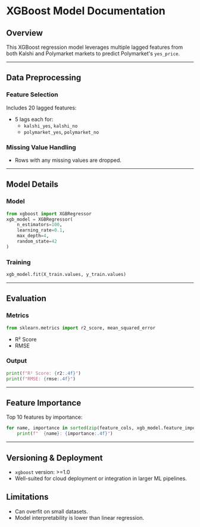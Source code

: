 
# XGBoost Model Documentation

## Overview
This XGBoost regression model leverages multiple lagged features from both Kalshi and Polymarket markets to predict Polymarket's `yes_price`.

---

## Data Preprocessing

### Feature Selection
Includes 20 lagged features:
- 5 lags each for:
  - `kalshi_yes`, `kalshi_no`
  - `polymarket_yes`, `polymarket_no`

### Missing Value Handling
- Rows with any missing values are dropped.

---

## Model Details

### Model
```python
from xgboost import XGBRegressor
xgb_model = XGBRegressor(
    n_estimators=100,
    learning_rate=0.1,
    max_depth=4,
    random_state=42
)
```

### Training
```python
xgb_model.fit(X_train.values, y_train.values)
```

---

## Evaluation

### Metrics
```python
from sklearn.metrics import r2_score, mean_squared_error
```
- R² Score
- RMSE

### Output
```python
print(f"R² Score: {r2:.4f}")
print(f"RMSE: {rmse:.4f}")
```

---

## Feature Importance

Top 10 features by importance:

```python
for name, importance in sorted(zip(feature_cols, xgb_model.feature_importances_), key=lambda x: -x[1])[:10]:
    print(f"  {name}: {importance:.4f}")
```

---

## Versioning & Deployment
- `xgboost` version: >=1.0
- Well-suited for cloud deployment or integration in larger ML pipelines.

## Limitations
- Can overfit on small datasets.
- Model interpretability is lower than linear regression.
